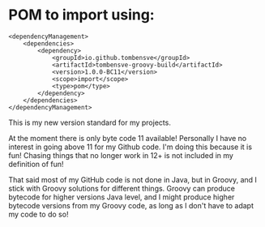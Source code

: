 # POM to import using:

    <dependencyManagement>
        <dependencies>
            <dependency>
                <groupId>io.github.tombensve</groupId>
                <artifactId>tombensve-groovy-build</artifactId>
                <version>1.0.0-BC11</version>
                <scope>import</scope>
                <type>pom</type>
            </dependency>   
        </dependencies>
    </dependencyManagement> 

This is my new version standard for my projects. 

At the moment there is only byte code 11 available! Personally I have no interest in
going above 11 for my Github code. I'm doing this because it is fun! Chasing things 
that no longer work in 12+ is not included in my definition of fun! 

That said most of my GitHub code is not done in Java, but in Groovy, and I stick 
with Groovy solutions for different things. Groovy can produce bytecode for higher
versions Java level, and I might produce higher bytecode versions from my Groovy
code, as long as I don't have to adapt my code to do so!
